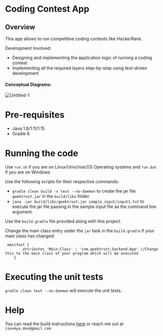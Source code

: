 # Coding Contest App

## Overview
This app allows to run competitive coding contests like HackerRank. 

Development Involved:
*  Designing and implementing the application logic of running a coding contest
*  Implementing all the required layers step-by-step using test-driven development

  #### Conceptual Diagrams:
![Untitled-1](https://github.com/SoumyaMehta/Coding-Contest-App/assets/69056406/6fd9fc4d-d40f-4809-9760-fe980597a8dd)
 
# Pre-requisites

* Java 1.8/1.11/1.15
* Gradle 6

# Running the code

Use `run.sh` if you are on Linux/Unix/macOS Operating systems and `run.bat` if you are on Windows

Use the following scripts for their respective commands:
* `gradle clean build -x test --no-daemon` to create the jar file `geektrust.jar` in the `build/libs` folder.
* `java -jar build/libs/geektrust.jar sample_input/input1.txt` to execute the jar file passing in the sample input file as the command line argument.

Use the `build.gradle` file provided along with this project. 

Change the main class entry under the `jar` task in the `build.gradle` if your main class has changed:
```
 manifest {
        attributes 'Main-Class' : 'com.geektrust.backend.App' //Change this to the main class of your program which will be executed
    }
```

# Executing the unit tests

 `gradle clean test --no-daemon` will execute the unit tests.

# Help

You can read the build instructions [here](https://github.com/geektrust/coding-problem-artefacts/tree/master/Java) or reach me out at `isoumya.dev@gmail.com`

